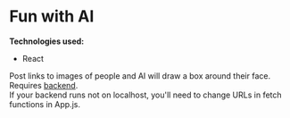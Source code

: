 # Fun with AI

**Technologies used:**

- React

Post links to images of people and AI will draw a box around their face.  
Requires [backend](https://github.com/aivasilev/fun-with-ai-api).  
If your backend runs not on localhost, you'll need to change URLs in fetch functions in App.js.
